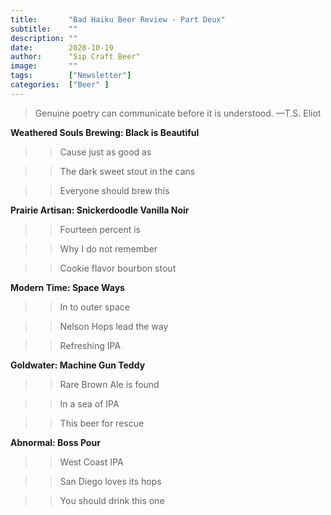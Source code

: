 ```yaml
---
title:       "Bad Haiku Beer Review - Part Deux"
subtitle:    ""
description: ""
date:        2020-10-19
author:      "Sip Craft Beer"
image:       ""
tags:        ["Newsletter"]
categories:  ["Beer" ]
---
```


>Genuine poetry can communicate before it is understood. —T.S. Eliot

**Weathered Souls Brewing: Black is Beautiful**

>>Cause just as good as

>>The dark sweet stout in the cans

>>Everyone should brew this

**Prairie Artisan: Snickerdoodle Vanilla Noir**

>>Fourteen percent is 

>>Why I do not remember

>>Cookie flavor bourbon stout

**Modern Time: Space Ways**

>>In to outer space

>>Nelson Hops lead the way

>>Refreshing IPA

**Goldwater: Machine Gun Teddy**

>>Rare Brown Ale is found

>>In a sea of IPA

>>This beer for rescue 

**Abnormal: Boss Pour**

>>West Coast IPA

>>San Diego loves its hops

>>You should drink this one